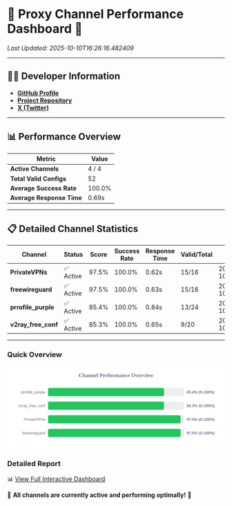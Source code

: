 # 🌟 Proxy Channel Performance Dashboard 🌟

_Last Updated: 2025-10-10T16:26:16.482409_

---

## 👩‍💻 Developer Information

- **[GitHub Profile](https://github.com/4n0nymou3)**  
- **[Project Repository](https://github.com/4n0nymou3/multi-proxy-config-fetcher)**  
- **[X (Twitter)](https://x.com/4n0nymou3)**  

---

## 📊 Performance Overview

| Metric                | Value       |
|-----------------------|-------------|
| **Active Channels**   | 4 / 4       |
| **Total Valid Configs** | 52          |
| **Average Success Rate** | 100.0%      |
| **Average Response Time** | 0.69s       |

---

## 📋 Detailed Channel Statistics

| Channel          | Status     | Score  | Success Rate | Response Time | Valid/Total | Last Success               |
|------------------|------------|--------|--------------|---------------|-------------|----------------------------|
| **PrivateVPNs**  | ✅ Active  | 97.5%  | 100.0% | 0.62s         | 15/16       | 2025-10-10T16:26:15.826407 |
| **freewireguard**  | ✅ Active  | 97.5%  | 100.0% | 0.63s         | 15/16       | 2025-10-10T16:26:16.481059 |
| **prrofile_purple**  | ✅ Active  | 85.4%  | 100.0% | 0.84s         | 13/24       | 2025-10-10T16:26:14.452562 |
| **v2ray_free_conf**  | ✅ Active  | 85.3%  | 100.0% | 0.65s         | 9/20       | 2025-10-10T16:26:15.167810 |

---

### Quick Overview
<div align="center">
  <a href="https://raw.githubusercontent.com/nullluser/NullRepo/refs/heads/main/assets/channel_stats_chart.svg">
    <img src="https://raw.githubusercontent.com/nullluser/NullRepo/refs/heads/main/assets/channel_stats_chart.svg" alt="Source Performance Statistics" width="800">
  </a>
</div>

### Detailed Report
📊 [View Full Interactive Dashboard](https://htmlpreview.github.io/?https://github.com/nullluser/NullRepo/blob/main/assets/performance_report.html)

🎉 **All channels are currently active and performing optimally!** 🎉
